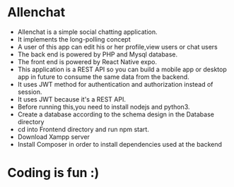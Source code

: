 # Allenchat

- Allenchat is a simple social chatting application.
- It implements the long-polling concept
- A user of this app can edit his or her profile,view users or chat users
- The back end is powered by PHP and Mysql database.
- The front end is powered by React Native expo.
- This application is a REST API so you can build a mobile app or desktop app in future to consume the same data from the backend.
- It uses JWT method for authentication and authorization instead of session.
- It uses JWT because it's a REST API.
- Before running this,you need to install nodejs and python3.
- Create a database according to the schema design in the Database directory
- cd into Frontend directory and run npm start.
- Download Xampp server
- Install Composer in order to install dependencies used at the backend

# Coding is fun :)
